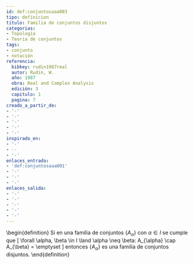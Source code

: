 ```yaml
---
id: def:conjuntosaaa003
tipo: definicion
titulo: Familia de conjuntos disjuntos
categorias:
- Topología
- Teoria de conjuntos
tags:
- conjunto
- notación
referencia:
  bibkey: rudin1987real
  autor: Rudin, W.
  año: 1987
  obra: Real and Complex Analysis
  edición: 3
  capitulo: 1
  pagina: 7
creado_a_partir_de:
- '-'
- '-'
- '-'
- '-'
- '-'
inspirado_en:
- '-'
- --
- '-'
enlaces_entrada:
- 'def:conjuntosaaa001'
- '-'
- '-'
- '-'
enlaces_salida:
- '-'
- '-'
- '-'
- '-'
- '-'
---
```


\begin{definition}
Si en una familia de conjuntos $\{A_{\alpha}\}$ con $\alpha \in I$ se cumple que 
\[ \forall \alpha, \beta \in I  \land \alpha \neq \beta: A_{\alpha} \cap A_{\beta} = \emptyset \]
entonces $\{A_{\alpha}\}$ es una familia de conjuntos disjuntos.
\end{definition}